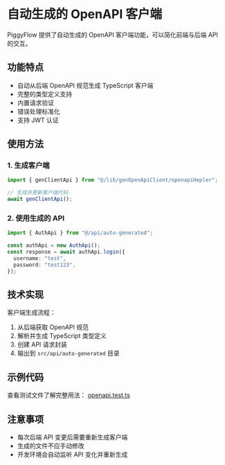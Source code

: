 # 自动生成的 OpenAPI 客户端

PiggyFlow 提供了自动生成的 OpenAPI 客户端功能，可以简化前端与后端 API 的交互。

## 功能特点

- 自动从后端 OpenAPI 规范生成 TypeScript 客户端
- 完整的类型定义支持
- 内置请求验证
- 错误处理标准化
- 支持 JWT 认证

## 使用方法

### 1. 生成客户端

```typescript
import { genClientApi } from "@/lib/genOpenApiClient/openapiHepler";

// 生成并更新客户端代码
await genClientApi();
```

### 2. 使用生成的 API

```typescript
import { AuthApi } from "@/api/auto-generated";

const authApi = new AuthApi();
const response = await authApi.login({
  username: "test",
  password: "test123",
});
```

## 技术实现

客户端生成流程：

1. 从后端获取 OpenAPI 规范
2. 解析并生成 TypeScript 类型定义
3. 创建 API 请求封装
4. 输出到 `src/api/auto-generated` 目录

## 示例代码

查看测试文件了解完整用法：
[openapi.test.ts](/test/openapi.test.ts)

## 注意事项

- 每次后端 API 变更后需要重新生成客户端
- 生成的文件不应手动修改
- 开发环境会自动监听 API 变化并重新生成
